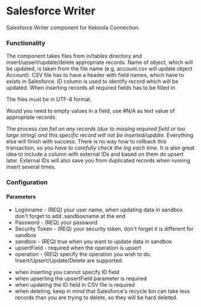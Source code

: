 # Salesforce Writer #

Salesforce Writer component for Keboola Connection.

### Functionality ###

The component takes files from in/tables directory and insert/upsert/update/delete appropriate records. Name of object, which will be updated, is taken from the file name (e.g. account.csv will update object Account). CSV file has to have a header with field names, which have to exists in Salesforce. ID column is used to identify record which will be updated. When inserting records all required fields has to be filled in. 

The files must be in UTF-8 format.

Would you need to empty values in a field, use #N/A as text value of appropriate records.

The process *can fail on any records (due to missing required field or too large string) and this specific record will not be inserted/update*. Everything else will finish with success. There is no way how to rollback this transaction, so you *have to carefully check the log each time*. It is also great idea to include a column with external IDs and based on them do upsert later. External IDs will also save you from duplicated records when running insert several times. 

### Configuration ###
#### Parameters ####

* Loginname - (REQ) your user name, when updating data in sandbox don't forget to add .sandboxname at the end
* Password - (REQ) your password
* Security Token - (REQ) your security token, don't forget it is different for sandbox
* sandbox - (REQ) true when you want to update data in sandbox
* upsertField - required when the operation is upsert
* operation - (REQ) specify the operation you wish to do. Insert/Upsert/Update/Delete are supported. 
- when inserting you cannot specify ID field
- when upserting the upsertField parameter is required
- when updating the ID field in CSV file is required
- when deleting, keep in mind that Salesforce's recycle bin can take less records than you are trying to delete, so they will be hard deleted.
